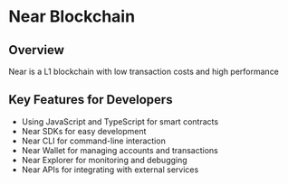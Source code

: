 # Near Blockchain

## Overview

Near is a L1 blockchain with low transaction costs and high performance

## Key Features for Developers

- Using JavaScript and TypeScript for smart contracts
- Near SDKs for easy development
- Near CLI for command-line interaction
- Near Wallet for managing accounts and transactions
- Near Explorer for monitoring and debugging
- Near APIs for integrating with external services
